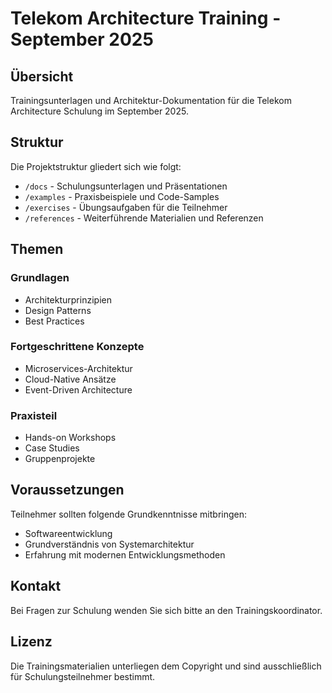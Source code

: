 # Telekom Architecture Training - September 2025

## Übersicht

Trainingsunterlagen und Architektur-Dokumentation für die Telekom Architecture Schulung im September 2025.

## Struktur

Die Projektstruktur gliedert sich wie folgt:

- `/docs` - Schulungsunterlagen und Präsentationen
- `/examples` - Praxisbeispiele und Code-Samples
- `/exercises` - Übungsaufgaben für die Teilnehmer
- `/references` - Weiterführende Materialien und Referenzen

## Themen

### Grundlagen
- Architekturprinzipien
- Design Patterns
- Best Practices

### Fortgeschrittene Konzepte
- Microservices-Architektur
- Cloud-Native Ansätze
- Event-Driven Architecture

### Praxisteil
- Hands-on Workshops
- Case Studies
- Gruppenprojekte

## Voraussetzungen

Teilnehmer sollten folgende Grundkenntnisse mitbringen:
- Softwareentwicklung
- Grundverständnis von Systemarchitektur
- Erfahrung mit modernen Entwicklungsmethoden

## Kontakt

Bei Fragen zur Schulung wenden Sie sich bitte an den Trainingskoordinator.

## Lizenz

Die Trainingsmaterialien unterliegen dem Copyright und sind ausschließlich für Schulungsteilnehmer bestimmt.